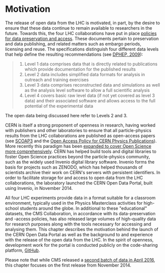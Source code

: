 # Motivation

The release of open data from the LHC is motivated, in part, by the desire to ensure that these data continue to remain available to researchers in the future. Towards this, the four LHC collaborations have put in place [policies for data preservation and access](http://opendata.cern.ch/collection/Data-Policies). These documents pertain to preservation and data publishing, and related matters such as embargo periods, licensing and reuse. The specifications distinguish four different data levels that help define the resulting recommendations (see [DPHEP, 2009](https://arxiv.org/abs/0912.0255)):

> 1. Level 1 data comprises data that is directly related to publications which provide documentation for the published results
> 2. Level 2 data includes simplified data formats for analysis in outreach and training exercises
> 3. Level 3 data comprises reconstructed data and simulations as well as the analysis level software to allow a full scientific analysis
> 4. Level 4 covers basic raw level data (if not yet covered as level 3 data) and their associated software and allows access to the full potential of the experimental data

The open data being discussed here refer to Levels 2 and 3.

CERN is itself a strong proponent of openness in research, having worked with publishers and other laboratories to ensure that all particle-physics results from the LHC collaborations are published as open-access papers (see [SCOAP3](https://scoap3.org/) and the [Open Access Policy for CERN Physics Publications](https://cds.cern.ch/record/1955574)). More recently this paradigm has been [expanded to cover Open Science more comprehensively](http://home.cern/cern-people/opinion/2014/11/road-open-science). CERN has helped build tools and digital libraries to foster Open Science practices beyond the particle-physics community, such as the widely used Invenio digital library software. Invenio forms the basis for projects such as ZENODO, which has helped thousands of scientists archive their work on CERN's servers with persistent identifiers. In order to facilitate storage for and access to open data from the LHC collaborations, the laboratory launched the CERN Open Data Portal, built using Invenio, in November 2014.

All four LHC experiments provide data in a format suitable for a classroom environment, typically used in the Physics Masterclass activities for high-school students around the globe. In additional to these "educational" datasets, the CMS Collaboration, in accordance with its data-preservation and -access policies, has also released large volumes of high-quality data for research purposes along with the tools necessary for accessing and analysing them. This chapter describes the motivation behind the launch of the CERN Open Data Portal as well as the background to and experience with the release of the open data from the LHC. In the spirit of openness, development work for the portal is conducted publicly on the code-sharing platform, [GitHub](https://github.com/cernopendata/opendata.cern.ch).

Please note that while CMS released a [second batch of data in April 2016](http://cms.web.cern.ch/news/cms-releases-new-batch-research-data-lhc), this chapter focuses on the first release from November 2014.

